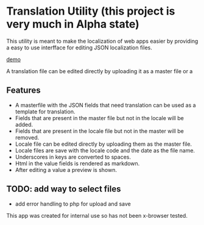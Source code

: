 # Translation Utility (this project is very much in Alpha state)

This utility is meant to make the localization of web apps easier by providing a easy to use interfface for editing JSON localization files.

[demo](http://jdwillemse.github.io/translation-utility)

A translation file can be edited directly by uploading it as a master file or a

## Features

* A masterfile with the JSON fields that need translation can be used as a template for translation.
* Fields that are present in the master file but not in the locale will be added.
* Fields that are present in the locale file but not in the master will be removed.
* Locale file can be edited directly by uploading them as the master file.
* Locale files are save with the locale code and the date as the file name.
* Underscores in keys are converted to spaces.
* Html in the value fields is rendered as markdown.
* After editing a value a preview is shown.


## TODO: add way to select files

* add error handling to php for upload and save

This app was created for internal use so has not been x-browser tested.